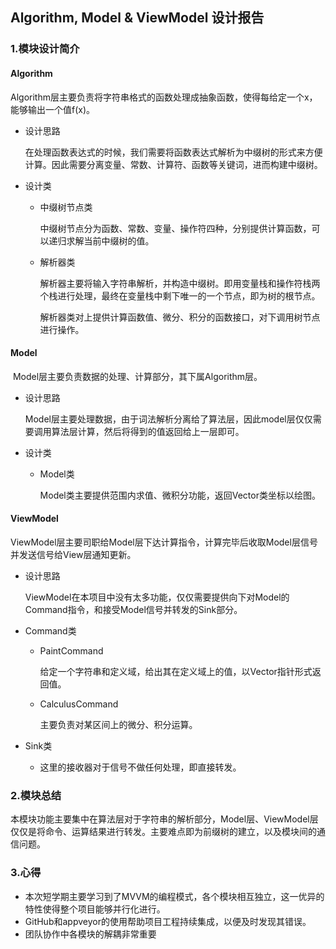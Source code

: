 ## Algorithm, Model & ViewModel 设计报告

### 1.模块设计简介

#### Algorithm

​	Algorithm层主要负责将字符串格式的函数处理成抽象函数，使得每给定一个x，能够输出一个值f(x)。

 * 设计思路

   在处理函数表达式的时候，我们需要将函数表达式解析为中缀树的形式来方便计算。因此需要分离变量、常数、计算符、函数等关键词，进而构建中缀树。

* 设计类

  * 中缀树节点类

    中缀树节点分为函数、常数、变量、操作符四种，分别提供计算函数，可以递归求解当前中缀树的值。

  * 解析器类

    解析器主要将输入字符串解析，并构造中缀树。即用变量栈和操作符栈两个栈进行处理，最终在变量栈中剩下唯一的一个节点，即为树的根节点。

    解析器类对上提供计算函数值、微分、积分的函数接口，对下调用树节点进行操作。

#### Model

​	Model层主要负责数据的处理、计算部分，其下属Algorithm层。

* 设计思路

  Model层主要处理数据，由于词法解析分离给了算法层，因此model层仅仅需要调用算法层计算，然后将得到的值返回给上一层即可。

* 设计类

  * Model类

    Model类主要提供范围内求值、微积分功能，返回Vector类坐标以绘图。

#### ViewModel

​	ViewModel层主要司职给Model层下达计算指令，计算完毕后收取Model层信号并发送信号给View层通知更新。

* 设计思路

  ViewModel在本项目中没有太多功能，仅仅需要提供向下对Model的Command指令，和接受Model信号并转发的Sink部分。

* Command类

  * PaintCommand

    给定一个字符串和定义域，给出其在定义域上的值，以Vector指针形式返回值。

  * CalculusCommand

    主要负责对某区间上的微分、积分运算。

* Sink类

  * 这里的接收器对于信号不做任何处理，即直接转发。
  
### 2.模块总结

​	本模块功能主要集中在算法层对于字符串的解析部分，Model层、ViewModel层仅仅是将命令、运算结果进行转发。主要难点即为前缀树的建立，以及模块间的通信问题。

### 3.心得

*  本次短学期主要学习到了MVVM的编程模式，各个模块相互独立，这一优异的特性使得整个项目能够并行化进行。
* GitHub和appveyor的使用帮助项目工程持续集成，以便及时发现其错误。
* 团队协作中各模块的解耦非常重要